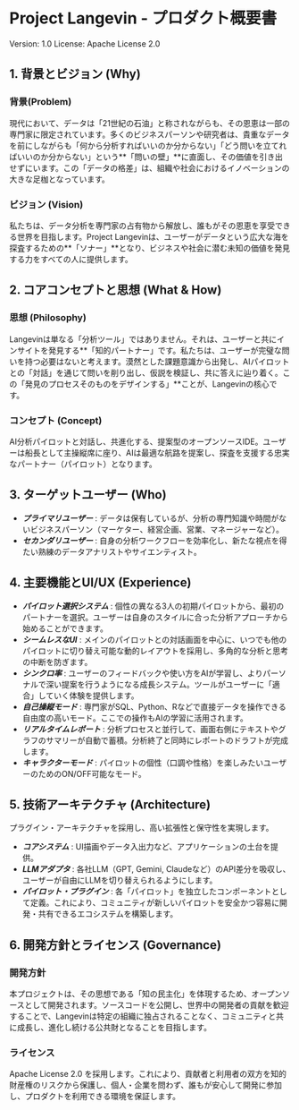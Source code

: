 # Project Langevin - プロダクト概要書
Version: 1.0
License: Apache License 2.0

## 1. 背景とビジョン (Why)
### 背景(Problem)
現代において、データは「21世紀の石油」と称されながらも、その恩恵は一部の専門家に限定されています。多くのビジネスパーソンや研究者は、貴重なデータを前にしながらも「何から分析すればいいのか分からない」「どう問いを立てればいいのか分からない」という**「問いの壁」**に直面し、その価値を引き出せずにいます。この「データの格差」は、組織や社会におけるイノベーションの大きな足枷となっています。

### ビジョン (Vision)
私たちは、データ分析を専門家の占有物から解放し、誰もがその恩恵を享受できる世界を目指します。Project Langevinは、ユーザーがデータという広大な海を探査するための**「ソナー」**となり、ビジネスや社会に潜む未知の価値を発見する力をすべての人に提供します。



## 2. コアコンセプトと思想 (What & How)
### 思想 (Philosophy)
Langevinは単なる「分析ツール」ではありません。それは、ユーザーと共にインサイトを発見する**「知的パートナー」です。私たちは、ユーザーが完璧な問いを持つ必要はないと考えます。漠然とした課題意識から出発し、AIパイロットとの「対話」を通じて問いを削り出し、仮説を検証し、共に答えに辿り着く。この「発見のプロセスそのものをデザインする」**ことが、Langevinの核心です。

### コンセプト (Concept)
AI分析パイロットと対話し、共進化する、提案型のオープンソースIDE。ユーザーは船長として主操縦席に座り、AIは最適な航路を提案し、探査を支援する忠実なパートナー（パイロット）となります。



## 3. ターゲットユーザー (Who)
- ***プライマリユーザー*** : データは保有しているが、分析の専門知識や時間がないビジネスパーソン（マーケター、経営企画、営業、マネージャーなど）。
- ***セカンダリユーザー*** : 自身の分析ワークフローを効率化し、新たな視点を得たい熟練のデータアナリストやサイエンティスト。



## 4. 主要機能とUI/UX (Experience)

- ***パイロット選択システム*** : 個性の異なる3人の初期パイロットから、最初のパートナーを選択。ユーザーは自身のスタイルに合った分析アプローチから始めることができます。
- ***シームレスなUI*** : メインのパイロットとの対話画面を中心に、いつでも他のパイロットに切り替え可能な動的レイアウトを採用し、多角的な分析と思考の中断を防ぎます。
- ***シンクロ率*** : ユーザーのフィードバックや使い方をAIが学習し、よりパーソナルで深い提案を行うようになる成長システム。ツールがユーザーに「適合」していく体験を提供します。
- ***自己操縦モード*** : 専門家がSQL、Python、Rなどで直接データを操作できる自由度の高いモード。ここでの操作もAIの学習に活用されます。
- ***リアルタイムレポート*** : 分析プロセスと並行して、画面右側にテキストやグラフのサマリーが自動で蓄積。分析終了と同時にレポートのドラフトが完成します。
- ***キャラクターモード*** : パイロットの個性（口調や性格）を楽しみたいユーザーのためのON/OFF可能なモード。



## 5. 技術アーキテクチャ (Architecture)
プラグイン・アーキテクチャを採用し、高い拡張性と保守性を実現します。

- ***コアシステム*** : UI描画やデータ入出力など、アプリケーションの土台を提供。
- ***LLMアダプタ*** : 各社LLM（GPT, Gemini, Claudeなど）のAPI差分を吸収し、ユーザーが自由にLLMを切り替えられるようにします。
- ***パイロット・プラグイン*** : 各「パイロット」を独立したコンポーネントとして定義。これにより、コミュニティが新しいパイロットを安全かつ容易に開発・共有できるエコシステムを構築します。



## 6. 開発方針とライセンス (Governance)
### 開発方針
本プロジェクトは、その思想である「知の民主化」を体現するため、オープンソースとして開発されます。ソースコードを公開し、世界中の開発者の貢献を歓迎することで、Langevinは特定の組織に独占されることなく、コミュニティと共に成長し、進化し続ける公共財となることを目指します。

### ライセンス
Apache License 2.0 を採用します。これにより、貢献者と利用者の双方を知的財産権のリスクから保護し、個人・企業を問わず、誰もが安心して開発に参加し、プロダクトを利用できる環境を保証します。
